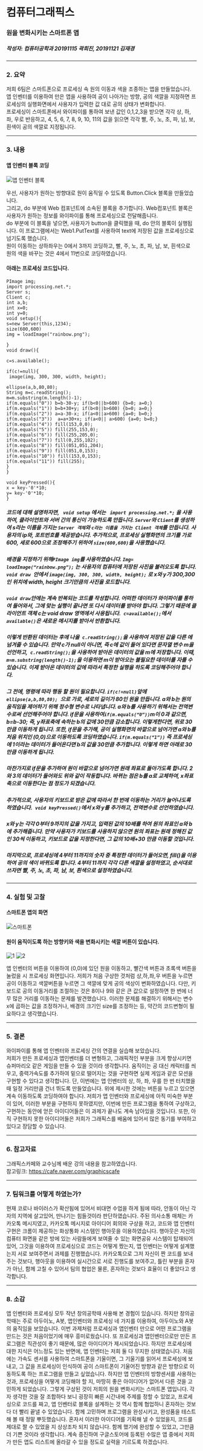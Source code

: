 #  컴퓨터그래픽스  
### 원을 변화시키는 스마트폰 앱
##### 작성자: 컴퓨터공학과 20191115 곽희진, 20191121 김재경 

---------------------
### 2. 요약  

저희 6팀은 스마트폰으로 프로세싱 속 원의 이동과 색을 조종하는 앱을 만들었습니다.  
앱 인벤터를 이용하여 만은 앱을 사용하여 공이 나아가는 방향, 공의 색깔을 지정하면 
프로세싱의 실행화면에서 사용자가 입력한 값 대로 공의 상태가 변화합니다.   
 프로세싱이 스마트폰에서 와이파이를 통하여 보낸 값인 0,1,2,3을 받으면 각각 상, 하, 좌, 우로 반응하고, 4, 5, 6, 7, 8, 9, 10, 11의 값을 읽으면 각각 빨, 주, 노, 초, 파, 남, 보, 흰색이 공의 색깔로 지정됩니다.  

--------------------
### 3. 내용
#### 앱 인벤터 블록 코딩 
![앱 인벤터 블록](https://user-images.githubusercontent.com/50646904/80808882-74273480-8bfb-11ea-9d97-74b92c6c79c5.png)

우선, 사용자가 원하는 방향대로 원이 움직일 수 있도록 Button.Click 블록을 만들었습니다.  
그리고, do 부분에 Web 컴포넌트에 소속된 블록을 추가합니다. Web컴포넌트 블록은 사용자가 원하는 정보를 와이파이를 통해 프로세싱으로 전달해줍니다.  
do 부분에 이 블록을 넣으면, 사용자가 button을 클릭했을 때, do 안의 블록이 실행됩니다.  이 프로그램에서는 Web1.PutText를 사용하여 text에 저장된 값을 프로세싱으로 넘기도록 했습니다.  
원이 이동하는 상하좌우는 0에서 3까지 코딩하고, 빨, 주, 노, 초, 파, 남, 보, 흰색으로 원의 색을 바꾸는 것은 4에서 11번으로 코딩하였습니다.    

#### 아래는 프로세싱 코드입니다.  
```
PImage img;
import processing.net.*;
Server s;
Client c;
int a,b;
int x=0;
int y=0;
void setup(){
s=new Server(this,1234);
size(600,600)
img = loadImage("rainbow.png");

}
void draw(){

c=s.available();

if(c!=null){
 image(img, 300, 300, width, height);

ellipse(a,b,80,80);
String m=c.readString();
m=m.substring(m.length()-1);
if(m.equals("0")) b=b-30-y; if(b<0||b>600) {b=0; a=0;} 
if(m.equals("1")) b=b+30+y; if(b<0||b>600) {b=0; a=0;}
if(m.equals("2")) a=a-30-x; if(a<0||a>600) {a=0; b=0;}
if(m.equals("3"))  a=a+30+x; if(a<0|| a>600) {a=0; b=0;}
if(m.equals("4")) fill(153,0,0);
if(m.equals("5")) fill(255,153,0);
if(m.equals("6")) fill(255,205,0);
if(m.equals("7")) fill(0,255,102);
if(m.equals("8")) fill(051,051,204);
if(m.equals("9")) fill(051,0,153);
if(m.equals("10")) fill(153,0,153);
if(m.equals("11")) fill(255);
}
}

void keyPressed(){
x = key-'0'*10;
y= key-'0'*10;
}
``` 


##### 코드에 대해 설명하자면, ``` void setup``` 에서는 ``` import processing.net.*;``` 을 사용하여, 클라이언트와 서버 간의 통신이 가능하도록 만듭니다. ```Server```와 ```Client```를 생성하여 s라는 이름을 가지는 ```Server 객체```와 ```c라는 이름을 가지는 Client 객체```를 만듭니다.  사용자의 ip와, 포트번호를 제공받습니다. 추가적으로, 프로세싱 실행화면의 크기를 가로 600, 세로 600으로 조정해주기 위하여 ```size(600,600)```을 사용했습니다.  
##### 배경을 지정하기 위해```PImage img```를 사용하였습니다. ```Img= loadImage(“rainbow.png”);``` 는 사용자의 컴퓨터에 저장된 사진을 불러오도록 합니다.  ```void draw ```안에서 ```image(img, 300, 300, width, height);``` 로 x와 y가 300,300인 위치에 width, height 크기만큼의 사진을 로드합니다.  
##### ```void draw```안에는 계속 반복되는 코드를 작성합니다. 어떠한 데이터가 와이파이를 통하여 들어와서, 그에 맞는 실행이 끝나면 또 다시 데이터를 받아야 합니다. 그렇기 때문에 클라이언트 객체 c는 void draw 영역에서 사용됩니다.``` c=available();```에서 ```available()```은 새로운 메시지를 받아서 반환합니다.   
 #####  이렇게 반환된 데이터는 후에 나올``` c.readString();```을 사용하여 저장된 값을 다른 에 넘겨줄 수 있습니다. 만약 c가 null이 아니면, 즉 c에 값이 들어 있다면 문자열 변수 m을 선언하고,``` c.readString();```을 사용하여 받아온 데이터의 값을 m에 저장합니다.  이때, ```m=m.substring(length()-1);```을 이용하면 m이 받아오는 불필요한 데이터를 자를 수 있습니다. 이제 받아온 데이터의 값에 따라서 특정한 실행을 하도록 코딩해주어야 합니다.   
 ##### 그 전에, 명령에 따라 행동 할 원이 필요합니다. ```if(c!=null)```앞에 ```ellipse(a,b,80,80); ```으로 가로, 세로의 길이가 80인 원을 만듭니다. a와 b는 원의 움직임을 제어하기 위해 정수형 변수로 나타냅니다. a와 b를 사용하기 위해서는 전역변수로써 선언해주어야 합니다. if문을 사용하여``` if(m.equals(“0”)) ```m이 0과 같으면, b=b-30; 즉, y좌표축에 속하는 b의 값에 30만큼 감소합니다. 이렇게한다면, 위로 30만큼 이동하게 됩니다. 또한, if문을 추가해, 공이 실행화면의 바깥으로 넘어가면 a와 b를 처음 위치인 (0,0)으로 이동하도록 코딩하였습니다. ```if(m.equals(“1”))``` 즉 프로세싱에 1이라는 데이터가 들어온다면 b의 값을 30만큼 추가합니다. 이렇게 하면 아래로 30만큼 이동하게 됩니다.  
#####  마찬가지로 if문을 추가하여 원이 바깥으로 넘어가면 원래 좌표로 돌아가도록 합니다. 2와 3의 데이터가 들어와도 위와 같이 작동합니다. 바뀌는 점은 b를 a로 교체하여, x좌표축으로 이동한다는 점 정도가 되겠습니다.  
##### 추가적으로, 사용자의 키보드로 받은 값에 따라서 한 번에 이동하는 거리가 늘어나도록 하였습니다.``` void keyPressed()```에서 x와 y를 추가하고, 전역변수로 선언하였습니다.  
#####  x와 y는 각각 0부터 9까지의 값을 가지고, 입력된 값의 10배를 하여 원의 좌표인 a와 b에 추가해줍니다. 만약 사용자가 키보드를 사용하지 않으면 원의 좌표는 원래 정해진 값인 30씩 이동하고, 키보드로 값을 지정한다면, 그 값의 10배+30 만큼 이동할 것입니다.  
##### 마지막으로, 프로세싱에 4부터 11까지의 숫자 중 특정한 데이터가 들어오면, fill()을 이용하여 공의 색이 바뀌도록 합니다. 4부터 11까지 각각 다른 색깔을 설정하였고, 순서대로 쓰자면 빨, 주, 노, 초, 파, 남, 보, 흰색으로 설정하였습니다.   


--------------------
### 4. 실험 및 고찰

#### 스마트폰 앱의 화면  
![스마트폰](https://user-images.githubusercontent.com/50646904/80808809-4d68fe00-8bfb-11ea-83c8-80acbc632662.png)

#### 원이 움직이도록 하는 방향키와 색을 변화시키는 색깔 버튼이 있습니다.   
![1](https://user-images.githubusercontent.com/50646904/80808801-49d57700-8bfb-11ea-8d7f-da5074c01796.png)
![2](https://user-images.githubusercontent.com/50646904/80808807-4b9f3a80-8bfb-11ea-8d65-45e33e184964.png)

앱 인벤터의 버튼을 이용하여 (0,0)에 있던 원을 이동하고, 빨간색 버튼과 초록색 버튼을 눌렀을 시 프로세싱 화면입니다. 저희가 처음 구상한 것처럼 상,하,좌,우 버튼을 누르면 공이 이동하고 색깔버튼을 누르면 그 색깔에 맞게 공의 색상이 변화하였습니다. 다만, 키보드로 공의 이동거리를 조절하는 것은 8이나 9와 같은 큰 값으로 설정하면 한 번에 너무 많은 거리를 이동하는 문제를 발견했습니다. 이러한 문제를 해결하기 위해서는 변수 x에 곱하는 값을 조정하거나, 배경의 크기인 size를 조정하는 등, 약간의 코드변형이 필요하다고 생각했습니다. 

--------------------
### 5. 결론
와이파이를 통해 앱 인벤터와 프로세싱 간의 연결을 실습해 보았습니다.   
저희가 만든 프로세싱과 앱인벤터를 더 변형하고, 그래픽적인 부분을 크게 향상시키면 슈퍼마리오 같은 게임을 만들 수 있을 것이라 생각합니다. 움직이는 공 대신 캐릭터를 씌우고, 중력가속도를 추가하여 밑으로 떨어지는 것을 구현하면 실제 게임과 같은 모션을 구현할 수 있다고 생각합니다. 단, 이번에는 앱 인벤터의 상, 하, 좌, 우를 한 번 터치했을 때 일정 거리만큼 건너 뛰도록 만들었습니다. 위에 제시한 것에는 버튼을 누르고 있으면 계속 이동하도록 코딩하여야 합니다. 저희가 앱 인벤터와 프로세싱에 아직 미숙한 부분이 있어, 이러한 부분을 구현하지 못하였지만, 이번에 만든 프로그램을 통하여 구상하고, 구현하는 동안에 얻은 아이디어들은 이 과제가 끝나도 계속 남아있을 것입니다. 또한, 아직 구현하지 못한 아이디어들은 저희가 그래픽스를 배움에 있어서 많은 동기를 부여하고 있다고 장담할 수 있습니다. 


--------------------

### 6. 참고자료

그래픽스카페와 교수님께 배운 강의 내용을 참고하였습니다.   
참고링크: https://cafe.naver.com/graphicscafe

--------------------
### 7. 팀워크를 어떻게 하였는가?  

현재 코로나 바이러스가 확산됨에 있어서 비대면 수업을 하게 됨에 따라, 안동이 아닌 각자의 지역에 살고있어, 만나기는 힘들것이라 판단하였습니다. 주된 의사소통 매체는 카카오톡 메시지였고, 카카오톡 메시지로 아이디어 회의와 구상을 하고, 코드와 앱 인벤터 구현은 크롬이 제공하는 화상통화 시스템인 행아웃을 이용하였습니다. 행아웃은 자신의 컴퓨터 화면을 같은 방에 있는 사람들에게 보여줄 수 있는 화면공유 시스템이 탑재되어 있어, 그것을 이용하여 프로세싱으로 코드는 어떻게 짰는지, 앱 인벤터는 어떻게 설계했는지 서로 보여주면서 과제를 진행했습니다. 카카오톡으로 그저 자신이 짠 코드를 보내주는 것보다, 행아웃을 이용하여 실시간으로 서로 진행도를 보여주고, 틀린 부분을 혼자가 아닌, 함께 고칠 수 있어서 팀의 협업은 물론, 혼자하는 것보다 효율이 더 좋았다고 생각합니다. 

--------------------
### 8. 소감
 앱 인벤터와 프로세싱 모두 작년 창의공학때 사용해 본 경험이 있습니다. 하지만 창의공학때는 주로 아두이노, A봇, 앱인벤터와 프로세싱 네 가지를 이용하여, 아두이노와 A봇의 움직임을 보았습니다. 이번 과제처럼 프로세싱과 앱인벤터 만으로 어떤 프로그램을 만드는 것은 처음이었기에 매우 흥미로웠습니다. 또 프로세싱과 앱인벤터으로만 만든 프로그램은 직관성이 좋기 때문에, 많은 아이디어가 제시되었습니다. 하지만 프로세싱에 대한 지식은 어느정도 있는 반면에, 앱 인벤터는 저희 둘 다 무지한 상태였습니다. 처음에는 가속도 센서를 사용하여 스마트폰을 기울이면, 그 기울기를 읽어서 프로세싱에 보내고, 그 값을 프로세싱이 인식하여 공이 스마트폰이 기울어진 방향과 같은 방향으로 이동하도록 하는 프로그램을 만들고 싶었습니다. 하지만 앱 인벤터의 방향센서를 사용하는 것과, 프로세싱을 어떻게 코딩해야 할 지, 마땅히 좋은 아이디어가 없어서 다른 것을 고민하게 되었습니다. 그렇게 구상된 것이 저희의 원을 변화시키는 스마트폰 앱입니다. 각자 생각한 것을 잘 조합하다 보니 굉장히 빠른 시간내에 주제를 정할 수 있었고, 프로세싱으로 코드를 짜고, 앱 인벤터로 블록을 설계하는 것 역시 함께 협업하니 혼자하는 것보다 더 빨리 끝낼 수 있었습니다. 함께 고민하며 프로그램을 완성시키고, 완성품을 테스트 해 볼 때 정말 뿌듯했습니다. 혼자서 이러한 아이디어를 기획해 낼 수 있었을지, 코드를 제대로 짤 수 있었을 지 상상조차 되지 않습니다. 함께 했기에 완성할 수 있었고, 그만큼 더 기쁜 것이라 생각합니다. 계속 증진하여 구글스토어에 등록된 수많은 앱 중에서 저희가 만든 앱도 리스트에 올라갈 수 있을 정도로 실력을 기르도록 하겠습니다.
